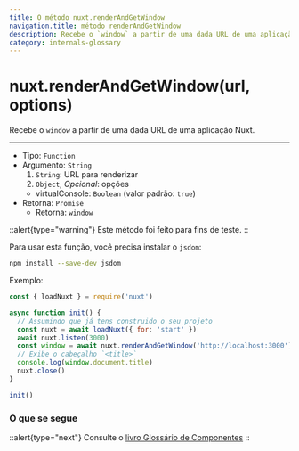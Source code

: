 ```yaml
---
title: O método nuxt.renderAndGetWindow
navigation.title: método renderAndGetWindow
description: Recebe o `window` a partir de uma dada URL de uma aplicação Nuxt.
category: internals-glossary
---
```

# nuxt.renderAndGetWindow(url, options)

Recebe o `window` a partir de uma dada URL de uma aplicação Nuxt.

---

- Tipo: `Function`
- Argumento: `String`
  1. `String`: URL para renderizar
  2. `Object`, _Opcional_: opções
  - virtualConsole: `Boolean` (valor padrão: `true`)
- Retorna: `Promise`
  - Retorna: `window`

::alert{type="warning"}
Este método foi feito para fins de teste.
::

Para usar esta função, você precisa instalar o `jsdom`:

```bash
npm install --save-dev jsdom
```

Exemplo:

```js
const { loadNuxt } = require('nuxt')

async function init() {
  // Assumindo que já tens construido o seu projeto
  const nuxt = await loadNuxt({ for: 'start' })
  await nuxt.listen(3000)
  const window = await nuxt.renderAndGetWindow('http://localhost:3000')
  // Exibe o cabeçalho `<title>`
  console.log(window.document.title)
  nuxt.close()
}

init()
```

### O que se segue

::alert{type="next"}
Consulte o [livro Glossário de Componentes](/docs/components-glossary/fetch)
::
